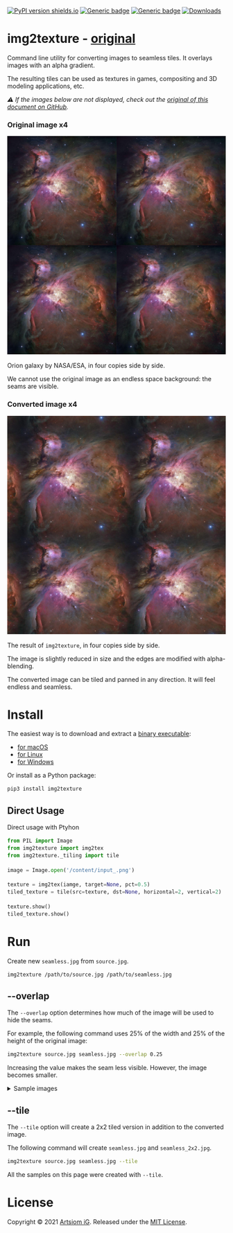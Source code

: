 [![PyPI version shields.io](https://img.shields.io/pypi/v/img2texture.svg)](https://pypi.python.org/pypi/img2texture/)
[![Generic badge](https://img.shields.io/badge/Python-3.7+-blue.svg)](#)
[![Generic badge](https://img.shields.io/badge/OS-Windows%20|%20macOS%20|%20Linux-blue.svg)](#)
[![Downloads](https://pepy.tech/badge/img2texture/month)](https://pepy.tech/project/img2texture)

# img2texture - [original](https://github.com/rtmigo/img2texture#readme)

Command line utility for converting images to seamless tiles.
It overlays images with an alpha gradient.

The resulting tiles can be used as textures in games, compositing and 3D modeling applications, etc.



*⚠️ If the images below are not displayed, check out the 
[original of this document on GitHub](https://github.com/rtmigo/img2texture#readme).*

### Original image x4

![Source tiled](docs/1_orion_src_2x2.jpg)

Orion galaxy by NASA/ESA, in four copies side by side. 

We cannot use the original image as an endless space background: the seams are visible.

### Converted image x4

![Converted tiled](docs/2_orion_seamless_2x2.jpg)

The result of `img2texture`, in four copies side by side. 

The image is slightly reduced in size and the edges are modified with 
alpha-blending.

The converted image can be tiled and panned in any 
direction. It will feel endless and seamless.

# Install

The easiest way is to download and extract a [binary executable](https://github.com/rtmigo/img2texture/releases):

* [for macOS](https://github.com/rtmigo/img2texture/releases/latest/download/img2texture_darwin_amd64.tgz)
* [for Linux](https://github.com/rtmigo/img2texture/releases/latest/download/img2texture_linux_amd64.tgz)
* [for Windows](https://github.com/rtmigo/img2texture/releases/latest/download/img2texture_windows_amd64.zip)

Or install as a Python package:

```bash
pip3 install img2texture
```

## Direct Usage
  
Direct usage with Ptyhon

```python
from PIL import Image
from img2texture import img2tex
from img2texture._tiling import tile

image = Image.open('/content/input_.png')

texture = img2tex(iamge, target=None, pct=0.5)
tiled_texture = tile(src=texture, dst=None, horizontal=2, vertical=2)

texture.show()
tiled_texture.show()
```


# Run

Create new `seamless.jpg` from `source.jpg`.
```bash
img2texture /path/to/source.jpg /path/to/seamless.jpg 
```

## --overlap

The `--overlap` option determines how much of the image will be used to hide the seams.

For example, the following command uses 25% of the width and 25% of the height 
of the original image:

```bash
img2texture source.jpg seamless.jpg --overlap 0.25 
```

Increasing the value makes the seam less visible. However, the image becomes smaller.

<details>
  <summary>Sample images</summary>

*⚠️ If the images below are not displayed, check out the 
[original of this document on GitHub](https://github.com/rtmigo/img2texture#readme).*


### --overlap 0.05

5% of the width and 5% of the height are used to mask the seam.

![--overlap 0.05](docs/3_orion_05_2x2.jpg)



### --overlap 0.4

40% of the width and 40% of the height are used to mask the seam.

![--overlap 40](docs/3_orion_40_2x2.jpg)

</details>

## --tile

The `--tile` option will create a 2x2 tiled version in addition to the converted image.

The following command will create `seamless.jpg` and `seamless_2x2.jpg`. 

```bash
img2texture source.jpg seamless.jpg --tile 
```

All the samples on this page were created with `--tile`.

# License

Copyright © 2021 [Artsiom iG](https://github.com/rtmigo).
Released under the [MIT License](LICENSE).
